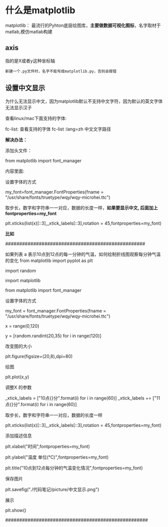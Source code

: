 # 什么是matplotlib

matplotlib： 最流行的Pyhton底层绘图库，**主要做数据可视化图标**，名字取材于matlab,模仿matlab构建

## axis

指的是X或者y这种坐标轴

`
新建一个.py文件时，名字不能写成matplotlib.py，否则会报错
`

## 设置中文显示

为什么无法显示中文，因为matplotlib默认不支持中文字符，因为默认的英文字体无法显示汉子

查看linux/mac下面支持的字体:

fc-list: 查看支持的字体
fc-list :lang=zh 中文文字路径

**解决办法：**

添加头文件：

from matplotlib import font_manager

内容里面:

设置字体的方式

my_font=font_manager.FontProperties(fname = "/usr/share/fonts/truetype/wqy/wqy-microhei.ttc") 

取步长，数字和字符串一一对应，数据的长度一样，**如果要显示中文, 后面加上fontproperties=my_font**

plt.xticks(list(x)[::3],_xtick_labels[::3],rotation = 45,fontproperties=my_font)

**比如**

##################################################

如果列表 a 表示10点到12点的每一分钟的气温，如何绘制折线图观察每分钟气温的变化
from matplotlib import pyplot as plt

import random

import matplotlib

from matplotlib import font_manager

设置字体的方式

my_font = font_manager.FontProperties(fname = "/usr/share/fonts/truetype/wqy/wqy-microhei.ttc") 

x = range(0,120)

y = [random.randint(20,35) for i in range(120)]

改变图的大小

plt.figure(figsize=(20,8),dpi=80)

绘图

plt.plot(x,y)

调整X 的参数

_xtick_labels = ["10点{}分".format(i) for i in range(60)]
_xtick_labels += ["11点{}分".format(i) for i in range(60)]

取步长，数字和字符串一一对应，数据的长度一样

plt.xticks(list(x)[::3],_xtick_labels[::3],rotation = 45,fontproperties=my_font)

添加描述信息

plt.xlabel("时间",fontproperties=my_font)

plt.ylabel("温度 单位(°C)",fontproperties=my_font)

plt.title("10点到12点每分钟的气温变化情况",fontproperties=my_font)

保存图片

plt.savefig("./代码笔记/picture/中文显示.png") 

展示

plt.show()

###################################################

